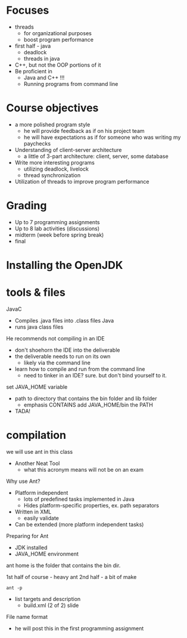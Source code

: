 # Focuses
- threads
	- for organizational purposes
	- boost program performance
- first half - java
	- deadlock
	- threads in java
- C++, but not the OOP portions of it
- Be proficient in
	- Java and C++ !!!
	- Running programs from command line

# Course objectives
- a more polished program style
	- he will provide feedback as if on his project team
	- he will have expectations as if for someone who was writing my paychecks
- Understanding of client-server architecture
	- a little of 3-part architecture: client, server, some database
- Write more interesting programs
	- utilizing deadlock, livelock
	- thread synchronization
- Utilization of threads to improve program performance

# Grading
- Up to 7 programming assignments
- Up to 8 lab activities (discussions)
- midterm (week before spring break)
- final

# Installing the OpenJDK

# tools & files
JavaC
- Compiles .java files into .class files
Java
- runs java class files

He recommends not compiling in an IDE
- don't shoehorn the IDE into the deliverable
- the deliverable needs to run on its own
	- likely via the command line
- learn how to compile and run from the command line
	- need to tinker in an IDE? sure. but don't bind yourself to it.

set JAVA_HOME variable
- path to directory that contains the bin folder and lib folder
	- emphasis CONTAINS
add JAVA_HOME/bin the PATH
- TADA!

# compilation
we will use ant in this class
- Another Neat Tool
	- what this acronym means will not be on an exam

Why use Ant?
- Platform independent
	- lots of predefined tasks implemented in Java
	- Hides platform-specific properties, ex. path separators
- Written in XML
	- easily validate
- Can be extended (more platform independent tasks)

Preparing for Ant
- JDK installed
- JAVA_HOME environment

ant home is the folder that contains the bin dir.

1st half of course - heavy ant
2nd half - a bit of make

`ant -p`
- list targets and description
	- build.xml (2 of 2) slide

File name format
- he will post this in the first programming assignment



